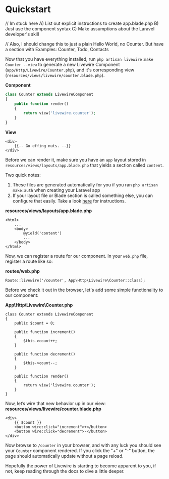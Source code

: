 # Quickstart

// Im stuck here
A) List out explicit instructions to create app.blade.php
B) Just use the component syntax
C) Make assumptions about the Laravel developer's skill

// Also, I should change this to just a plain Hello World, no Counter. But have a section with Examples: Counter, Todo, Contacts

Now that you have everything installed, run `php artisan livewire:make Counter --view` to generate a new Livewire Component (`app/Http/Livewire/Counter.php`), and it's corresponding view (`resources/views/livewire/counter.blade.php`).

**Component**
```php
class Counter extends LivewireComponent
{
    public function render()
    {
        return view('livewire.counter');
    }
}
```

**View**
```
<div>
    {{-- Go effing nuts. --}}
</div>
```

Before we can render it, make sure you have an `app` layout stored in `resources/views/layouts/app.blade.php` that yields a section called `content`.

Two quick notes:
1. These files are generated automatically for you if you ran `php artisan make:auth` when creating your Laravel app
2. If your layout file or Blade section is called something else, you can configure that easily. Take a look [here](docs/rendering_components.md) for instructions.

**resources/views/layouts/app.blade.php**
```
<html>
    ...
    <body>
        @yield('content')
        ...
    </body>
</html>
```

Now, we can register a route for our component. In your `web.php` file, register a route like so:

**routes/web.php**
```
Route::livewire('/counter', App\Http\Livewire\Counter::class);
```

Before we check it out in the browser, let's add some simple functionality to our component:

**App\Http\Livewire\Counter.php**
```
class Counter extends LivewireComponent
{
    public $count = 0;

    public function increment()
    {
        $this->count++;
    }

    public function decrement()
    {
        $this->count--;
    }

    public function render()
    {
        return view('livewire.counter');
    }
}
```

Now, let’s wire that new behavior up in our view:
**resources/views/livewire/counter.blade.php**
```
<div>
    {{ $count }}
    <button wire:click="increment">+</button>
    <button wire:click="decrement">-</button>
</div>
```

Now browse to `/counter` in your browser, and with any luck you should see your `Counter` component rendered. If you click the "+" or "-" button, the page should automatically update without a page reload.

Hopefully the power of Livewire is starting to become apparent to you, if not, keep reading through the docs to dive a little deeper.
